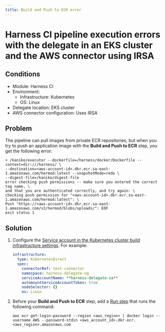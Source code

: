 ```yaml
---
title: Build and Push to ECR error
---
```


# Harness CI pipeline execution errors with the delegate in an EKS cluster and the AWS connector using IRSA

## Conditions

* Module: Harness CI
* Environment:
   * Infrastructure: Kubernetes
   * OS: Linux
* Delegate location: EKS cluster
* AWS connector configuration: Uses IRSA

## Problem

The pipeline can pull images from private ECR repositories, but when you try to push an application image with the **Build and Push to ECR** step, you get the following error:

```
+ /kaniko/executor --dockerfile=/harness/docker/Dockerfile --context=dir:///harness/ \
--destination=<aws-account-id>.dkr.ecr.sa-east-1.amazonaws.com/hermod:latest --snapshotMode=redo \
--digest-file=/kaniko/digest-file
error checking push permissions -- make sure you entered the correct tag name, \
and that you are authenticated correctly, and try again: \
checking push permission for "<aws-account-id>.dkr.ecr.sa-east-1.amazonaws.com/hermod:latest": \
Post "https://<aws-account-id>.dkr.ecr.sa-east-1.amazonaws.com/v2/hermod/blobs/uploads/": EOF
exit status 1
```

## Solution

1. Configure the [Service account in the Kubernetes cluster build infrastructure settings](https://developer.harness.io/docs/continuous-integration/use-ci/set-up-build-infrastructure/ci-stage-settings#service-account-name). For example:

   ```yaml
   infrastructure:
     type: KubernetesDirect
     spec:
       connectorRef: test-connector
       namespace: harness-delegate-ng
       serviceAccountName: **harness-delegate-sa**
       automountServiceAccountToken: true
       nodeSelector: {}
       os: Linux
   ```

2. Before your **Build and Push to ECR** step, add a [Run step](https://developer.harness.io/docs/continuous-integration/use-ci/run-step-settings) that runs the following command:

   ```
   aws ecr get-login-password --region <aws_region> | docker login --username AWS --password-stdin <aws_account_id>.dkr.ecr.<aws_region>.amazonaws.com
   ```
